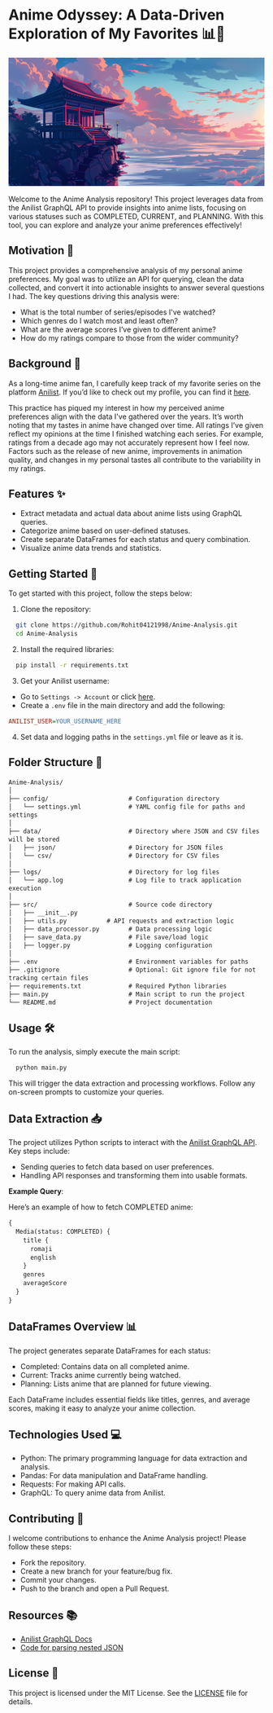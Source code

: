 # Anime Odyssey: A Data-Driven Exploration of My Favorites 📊🎥

![My Image](https://github.com/Rohit04121998/Anime-Analysis/blob/main/assets/background-image.jpg)

Welcome to the Anime Analysis repository! This project leverages data from the Anilist GraphQL API to provide insights into anime lists, focusing on various statuses such as COMPLETED, CURRENT, and PLANNING. With this tool, you can explore and analyze your anime preferences effectively!

## Motivation 💪

This project provides a comprehensive analysis of my personal anime preferences. My goal was to utilize an API for querying, clean the data collected, and convert it into actionable insights to answer several questions I had. The key questions driving this analysis were:

- What is the total number of series/episodes I've watched?
- Which genres do I watch most and least often?
- What are the average scores I’ve given to different anime?
- How do my ratings compare to those from the wider community?

## Background 🌌

As a long-time anime fan, I carefully keep track of my favorite series on the platform [Anilist](https://anilist.co/). If you’d like to check out my profile, you can find it [here](https://anilist.co/user/Lucifer04/).

This practice has piqued my interest in how my perceived anime preferences align with the data I've gathered over the years. It’s worth noting that my tastes in anime have changed over time. All ratings I’ve given reflect my opinions at the time I finished watching each series. For example, ratings from a decade ago may not accurately represent how I feel now. Factors such as the release of new anime, improvements in animation quality, and changes in my personal tastes all contribute to the variability in my ratings.

## Features ✨

- Extract metadata and actual data about anime lists using GraphQL queries.
- Categorize anime based on user-defined statuses.
- Create separate DataFrames for each status and query combination.
- Visualize anime data trends and statistics.

## Getting Started 🚀

To get started with this project, follow the steps below:

1. Clone the repository:

```bash
  git clone https://github.com/Rohit04121998/Anime-Analysis.git
  cd Anime-Analysis
```

2. Install the required libraries:

```bash
  pip install -r requirements.txt
```

3. Get your Anilist username:

- Go to `Settings -> Account` or click [here](https://anilist.co/settings/account).
- Create a `.env` file in the main directory and add the following:

```ini
ANILIST_USER=YOUR_USERNAME_HERE
```

4. Set data and logging paths in the `settings.yml` file or leave as it is.

## Folder Structure 📁

```plaintext
Anime-Analysis/
│
├── config/                      # Configuration directory
│   └── settings.yml             # YAML config file for paths and settings
│
├── data/                        # Directory where JSON and CSV files will be stored
│   ├── json/                    # Directory for JSON files
│   └── csv/                     # Directory for CSV files
│
├── logs/                        # Directory for log files
│   └── app.log                  # Log file to track application execution
│
├── src/                         # Source code directory
│   ├── __init__.py
│   ├── utils.py           # API requests and extraction logic
│   ├── data_processor.py        # Data processing logic
│   ├── save_data.py             # File save/load logic
│   ├── logger.py                # Logging configuration
│
├── .env                         # Environment variables for paths
├── .gitignore                   # Optional: Git ignore file for not tracking certain files
├── requirements.txt             # Required Python libraries
├── main.py                      # Main script to run the project
└── README.md                    # Project documentation
```

## Usage 🛠️

To run the analysis, simply execute the main script:

```bash
  python main.py
```

This will trigger the data extraction and processing workflows. Follow any on-screen prompts to customize your queries.

## Data Extraction 📥

The project utilizes Python scripts to interact with the [Anilist GraphQL API](https://anilist.gitbook.io/anilist-apiv2-docs). Key steps include:

- Sending queries to fetch data based on user preferences.
- Handling API responses and transforming them into usable formats.

**Example Query**:

Here’s an example of how to fetch COMPLETED anime:

```graphql
{
  Media(status: COMPLETED) {
    title {
      romaji
      english
    }
    genres
    averageScore
  }
}
```

## DataFrames Overview 📊

The project generates separate DataFrames for each status:

- Completed: Contains data on all completed anime.
- Current: Tracks anime currently being watched.
- Planning: Lists anime that are planned for future viewing.

Each DataFrame includes essential fields like titles, genres, and average scores, making it easy to analyze your anime collection.

## Technologies Used 💻

- Python: The primary programming language for data extraction and analysis.
- Pandas: For data manipulation and DataFrame handling.
- Requests: For making API calls.
- GraphQL: To query anime data from Anilist.

## Contributing 🤝

I welcome contributions to enhance the Anime Analysis project! Please follow these steps:

- Fork the repository.
- Create a new branch for your feature/bug fix.
- Commit your changes.
- Push to the branch and open a Pull Request.

## Resources 📚

- [Anilist GraphQL Docs](https://github.com/AniList/ApiV2-GraphQL-Docs)
- [Code for parsing nested JSON](https://ankushkunwar7777.medium.com/get-data-from-large-nested-json-file-cf1146aa8c9e)

## License 📄

This project is licensed under the MIT License. See the [LICENSE](LICENSE) file for details.

